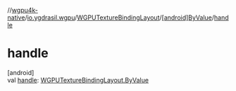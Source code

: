 //[wgpu4k-native](../../../../index.md)/[io.ygdrasil.wgpu](../../index.md)/[WGPUTextureBindingLayout](../index.md)/[[android]ByValue](index.md)/[handle](handle.md)

# handle

[android]\
val [handle](handle.md): [WGPUTextureBindingLayout.ByValue](../../../io.ygdrasil.wgpu.android/-w-g-p-u-texture-binding-layout/-by-value/index.md)